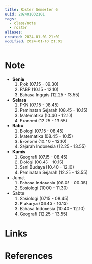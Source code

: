 ```yaml
---
title: Roster Semester 6
uuid: 202401032101
tags:
  - class/note
  - roster
aliases: 
created: 2024-01-03 21:01
modified: 2024-01-03 21:01
---
```


# Note

- **Senin**
	1. Pjok (07.15 - 09.30)
	2. PABP (10.15 - 12.10)
	3. Bahasa Inggris (12.25 - 13.55)
- **Selasa**
	1. PKN (07.15 - 08.45)
	2. Peminatan Sejarah (08.45 - 10.15)
	3. Matematika (10.40 - 12.10)
	4. Ekonomi (12.25 - 13.55)
- **Rabu**
	1. Biologi (07.15 - 08.45)
	2. Matematika (08.45 - 10.15)
	3. Ekonomi (10.40 - 12.10)
	4. Sejarah Indonesia (12.25 - 13.55)
- **Kamis**
	1. Geografi (07.15 - 08.45)
	2. Biologi (08.45 - 10.15)
	3. Seni Budaya (10.40 - 12.10)
	4. Peminatan Sejarah (12.25 - 13.55)
- Jumat
	1. Bahasa Indonesia (08.05 - 09.35)
	2. Sosiologi (10.00 - 11.30)
- Sabtu
	1. Sosiologi (07.15 - 08.45)
	2. Prakarya (08.45 - 10.15)
	3. Bahasa Indonesia (10.40 - 12.10)
	4. Geografi (12.25 - 13.55)

# Links

# References
